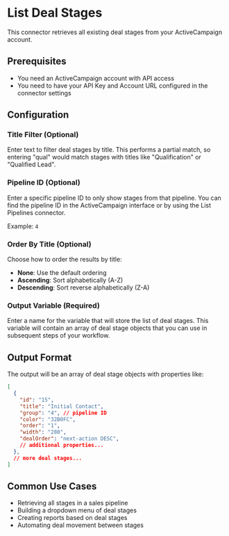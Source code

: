 # List Deal Stages

This connector retrieves all existing deal stages from your ActiveCampaign account.

## Prerequisites

- You need an ActiveCampaign account with API access
- You need to have your API Key and Account URL configured in the connector settings

## Configuration

### Title Filter (Optional)
Enter text to filter deal stages by title. This performs a partial match, so entering "qual" would match stages with titles like "Qualification" or "Qualified Lead".

### Pipeline ID (Optional)
Enter a specific pipeline ID to only show stages from that pipeline. You can find the pipeline ID in the ActiveCampaign interface or by using the List Pipelines connector.

Example: `4`

### Order By Title (Optional)
Choose how to order the results by title:
- **None**: Use the default ordering
- **Ascending**: Sort alphabetically (A-Z)
- **Descending**: Sort reverse alphabetically (Z-A)

### Output Variable (Required)
Enter a name for the variable that will store the list of deal stages. This variable will contain an array of deal stage objects that you can use in subsequent steps of your workflow.

## Output Format

The output will be an array of deal stage objects with properties like:

```json
[
  {
    "id": "15",
    "title": "Initial Contact",
    "group": "4", // pipeline ID
    "color": "32B0FC",
    "order": "1",
    "width": "280",
    "dealOrder": "next-action DESC",
    // additional properties...
  },
  // more deal stages...
]
```

## Common Use Cases

- Retrieving all stages in a sales pipeline
- Building a dropdown menu of deal stages
- Creating reports based on deal stages
- Automating deal movement between stages